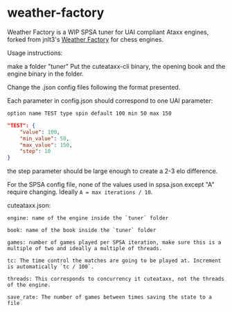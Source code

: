 # weather-factory

Weather Factory is a WIP SPSA tuner for UAI compliant Ataxx engines, forked from jnlt3's [Weather Factory](https://github.com/jnlt3/weather-factory) for chess engines.

Usage instructions:

make a folder "tuner"
Put the cuteataxx-cli binary, the opening book and the engine binary in the folder.

Change the .json config files following the format presented.

Each parameter in config.json should correspond to one UAI parameter:

```
option name TEST type spin default 100 min 50 max 150
```
```json
"TEST": {
    "value": 100,
    "min_value": 50,
    "max_value": 150,
    "step": 10
}
```
the step parameter should be large enough to create a 2-3 elo difference.

For the SPSA config file, none of the values used in spsa.json except "A" require changing. Ideally `A = max iterations / 10`.

cuteataxx.json:
```
engine: name of the engine inside the `tuner` folder

book: name of the book inside the `tuner` folder

games: number of games played per SPSA iteration, make sure this is a multiple of two and ideally a multiple of threads.

tc: The time control the matches are going to be played at. Increment is automatically `tc / 100`.

threads: This corresponds to concurrency it cuteataxx, not the threads of the engine.

save_rate: The number of games between times saving the state to a file
```

